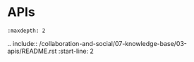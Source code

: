 # APIs

```{toctree}
:maxdepth: 2
```
 <!--- couldn't find the README.rst --->
 
.. include:: /collaboration-and-social/07-knowledge-base/03-apis/README.rst
   :start-line: 2